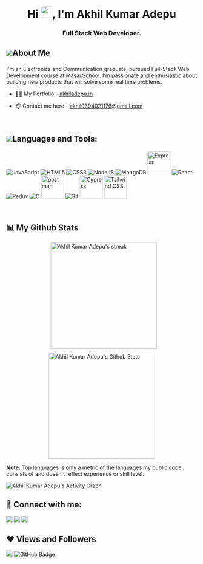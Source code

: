 <h1 align="center">Hi <img src="https://raw.githubusercontent.com/MartinHeinz/MartinHeinz/master/wave.gif" width=30 height=30>, I'm Akhil Kumar Adepu</h1>
<h3 align="center">Full Stack Web Developer.</h3>

## <p style="display:flex; align-items: center"><img src="https://img.icons8.com/color/28/000000/user-male-circle--v2.png"/> About Me </p>

<p>I'm an Electronics and Communication graduate, pursued Full-Stack Web Development course at Masai School. I'm passionate and enthusiastic about building new products that will solve some real time problems.</p>

- 👨‍💻 My Portfolio - [akhiladepu.in](https://akhiladepu.in/)

- 📫 Contact me here - <a href="mailto:akhil9394021176@gmail.com" alt="#">akhil9394021176@gmail.com</a>

<br/>

## <p style="display:flex; align-items: center"> <img src="https://img.icons8.com/color/28/000000/source-code.png"/> Languages and Tools:</p>

<span>
<p align="left">
<img src="https://img.icons8.com/color/60/000000/javascript--v1.png" alt="JavaScript"/>
<img src="https://img.icons8.com/color/60/000000/html-5--v1.png" alt="HTML5"/>
<img src="https://img.icons8.com/color/60/000000/css3.png" alt="CSS3"/>
<img src="https://img.icons8.com/color/60/000000/nodejs.png" alt="NodeJS"/>
<img src="https://img.icons8.com/color/60/000000/mongodb.png" alt="MongoDB"/>
<img src="https://user-images.githubusercontent.com/81949743/169054466-56d74e78-ccc2-4398-80d5-35af9a44dd58.png" style="width:60px; height:60px" alt="Express"/>
<img src="https://img.icons8.com/color/60/000000/react-native.png" alt="React"/>
<img src="https://img.icons8.com/color/60/000000/redux.png" alt="Redux"/>
<img src="https://img.icons8.com/color/60/000000/c-programming.png" alt="C"/>
<img src="https://www.vectorlogo.zone/logos/getpostman/getpostman-icon.svg" alt="postman" width="60" height="60"/>
<img src="https://img.icons8.com/color/60/000000/git.png" alt="Git"/>
<img src="https://user-images.githubusercontent.com/81949743/160779117-477e2594-f5e0-4811-9118-866432fb9557.svg" width="60" height="60" alt="Cypress" />
<img src="https://upload.wikimedia.org/wikipedia/commons/d/d5/Tailwind_CSS_Logo.svg" width="60" height="60" alt="Tailwind CSS" />
</p>
</span>

<br/>

## 📊 My Github Stats

<div style="display:flex; flex-wrap: wrap; gap:10px; align-items:center; justify-content:center">
<img alt="Akhil Kumar Adepu's Top Languages" src="https://github-readme-stats.vercel.app/api/top-langs/?username=akhiladepu&langs_count=3&count_private=true&layout=compact&theme=react&hide_border=true&bg_color=0D1117" style="width:0px" />

<img title="Streak Status" alt="Akhil Kumar Adepu's streak" src="https://github-readme-streak-stats.herokuapp.com/?user=akhiladepu&theme=black-ice&hide_border=true&stroke=0000&background=060A0CD0" style="width:280px" />

<img alt="Akhil Kumar Adepu's Github Stats" src="https://github-readme-stats.vercel.app/api?username=akhiladepu&show_icons=true&count_private=true&theme=react&hide_border=true&bg_color=0D1117" style="width:280px" />
</div>


<b>Note:</b> Top languages is only a metric of the languages my public code consists of and doesn't reflect experience or skill level.
<br/>

<img alt="Akhil Kumar Adepu's Activity Graph" src="https://activity-graph.herokuapp.com/graph?username=akhiladepu&bg_color=0D1117&color=5BCDEC&line=5BCDEC&point=FFFFFF&hide_border=true" />
<br/>

## :handshake: Connect with me:

<p align="left">

<a href = "mailto:akhil9394021176@gmail.com"><img src="https://img.icons8.com/fluent/42/000000/gmail.png"/></a>
<a href = "https://www.linkedin.com/in/akhil-kumar-adepu/"><img src="https://img.icons8.com/fluent/42/000000/linkedin.png"/></a>
<a href = "https://twitter.com/akhiladepu0"><img src="https://img.icons8.com/fluent/42/000000/twitter.png"/></a>

</p>

## ❤ Views and Followers

<a href="https://github.com/Meghna-DAS/github-profile-views-counter">
    <img src="https://komarev.com/ghpvc/?username=akhiladepu">
</a>
<a href="https://github.com/akhiladepu?tab=followers"><img src="https://img.shields.io/github/followers/akhiladepu?label=Followers&style=social" alt="GitHub Badge"></a>
